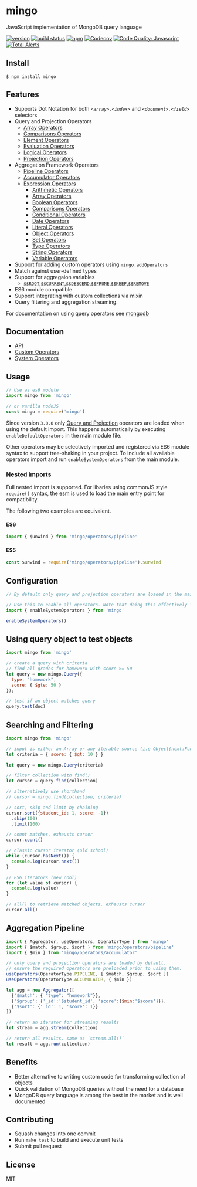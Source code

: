 # mingo

JavaScript implementation of MongoDB query language

[![version](https://img.shields.io/npm/v/mingo.svg)](https://www.npmjs.org/package/mingo)
[![build status](https://img.shields.io/travis/kofrasa/mingo.svg)](http://travis-ci.org/kofrasa/mingo)
[![npm](https://img.shields.io/npm/dm/mingo.svg)](https://www.npmjs.org/package/mingo)
[![Codecov](https://img.shields.io/codecov/c/github/kofrasa/mingo.svg)](https://codecov.io/gh/kofrasa/mingo)
[![Code Quality: Javascript](https://img.shields.io/lgtm/grade/javascript/g/kofrasa/mingo.svg?logo=lgtm&logoWidth=18)](https://lgtm.com/projects/g/kofrasa/mingo/context:javascript)
[![Total Alerts](https://img.shields.io/lgtm/alerts/g/kofrasa/mingo.svg?logo=lgtm&logoWidth=18)](https://lgtm.com/projects/g/kofrasa/mingo/alerts)

## Install

```$ npm install mingo```

## Features

- Supports Dot Notation for both _`<array>.<index>`_ and _`<document>.<field>`_ selectors
- Query and Projection Operators
  - [Array Operators](https://docs.mongodb.com/manual/reference/operator/query-array/)
  - [Comparisons Operators](https://docs.mongodb.com/manual/reference/operator/query-comparison/)
  - [Element Operators](https://docs.mongodb.com/manual/reference/operator/query-element/)
  - [Evaluation Operators](https://docs.mongodb.com/manual/reference/operator/query-evaluation/)
  - [Logical Operators](https://docs.mongodb.com/manual/reference/operator/query-logical/)
  - [Projection Operators](https://docs.mongodb.com/manual/reference/operator/projection/)
- Aggregation Framework Operators
  - [Pipeline Operators](https://docs.mongodb.com/manual/reference/operator/aggregation-pipeline/)
  - [Accumulator Operators](https://docs.mongodb.com/manual/reference/operator/aggregation#accumulators-group/)
  - [Expression Operators](https://docs.mongodb.com/manual/reference/operator/aggregation/#expression-operators)
    - [Arithmetic Operators](https://docs.mongodb.com/manual/reference/operator/aggregation/#arithmetic-expression-operators)
    - [Array Operators](https://docs.mongodb.com/manual/reference/operator/aggregation/#array-expression-operators/)
    - [Boolean Operators](https://docs.mongodb.com/manual/reference/operator/aggregation/#boolean-expression-operators/)
    - [Comparisons Operators](https://docs.mongodb.com/manual/reference/operator/aggregation/#comparison-expression-operators/)
    - [Conditional Operators](https://docs.mongodb.com/manual/reference/operator/aggregation/#conditional-expression-operators/)
    - [Date Operators](https://docs.mongodb.com/manual/reference/operator/aggregation/#date-expression-operators/)
    - [Literal Operators](https://docs.mongodb.com/manual/reference/operator/aggregation/#literal-expression-operators/)
    - [Object Operators](https://docs.mongodb.com/manual/reference/operator/aggregation/#object-expression-operators)
    - [Set Operators](https://docs.mongodb.com/manual/reference/operator/aggregation/#set-expression-operators/)
    - [Type Operators](https://docs.mongodb.com/manual/reference/operator/aggregation/#type-expression-operators)
    - [String Operators](https://docs.mongodb.com/manual/reference/operator/aggregation/#string-expression-operators)
    - [Variable Operators](https://docs.mongodb.com/manual/reference/operator/aggregation/#variable-expression-operators)
- Support for adding custom operators using `mingo.addOperators`
- Match against user-defined types
- Support for aggregaion variables
  - [`$$ROOT`,`$$CURRENT`,`$$DESCEND`,`$$PRUNE`,`$$KEEP`,`$$REMOVE`](https://docs.mongodb.com/manual/reference/aggregation-variables/)
- ES6 module compatible
- Support integrating with custom collections via mixin
- Query filtering and aggregation streaming.

For documentation on using query operators see [mongodb](http://docs.mongodb.org/manual/reference/operator/query/)

## Documentation

- [API](https://github.com/kofrasa/mingo/wiki/API)
- [Custom Operators](https://github.com/kofrasa/mingo/wiki/Custom-Operators)
- [System Operators](https://github.com/kofrasa/mingo/wiki/System-Operators)

## Usage

```js
// Use as es6 module
import mingo from 'mingo'

// or vanilla nodeJS
const mingo = require('mingo')
```

Since version `3.0.0` only [Query and Projection](https://docs.mongodb.com/manual/reference/operator/query/) operators are loaded when using the default import. This happens automatically by executing `enableDefaultOperators` in the main module file.

Other operators may be selectively imported and registered via ES6 module syntax to support tree-shaking in your project.
To include all available operators import and run `enableSystemOperators` from the main module.

### Nested imports

Full nested import is supported. For libaries using commonJS style `require()` syntax, the [esm](https://www.npmjs.com/package/esm) is used to load the main entry point for compatibility.

The following two examples are equivalent.

#### ES6

```js
import { $unwind } from 'mingo/operators/pipeline'
```

#### ES5

```js
const $unwind = require('mingo/operators/pipeline').$unwind
```

## Configuration

```js
// By default only query and projection operators are loaded in the main entry script

// Use this to enable all operators. Note that doing this effectively imports the entire library
import { enableSystemOperators } from 'mingo'

enableSystemOperators()
```

## Using query object to test objects

```js
import mingo from 'mingo'

// create a query with criteria
// find all grades for homework with score >= 50
let query = new mingo.Query({
  type: "homework",
  score: { $gte: 50 }
});

// test if an object matches query
query.test(doc)
```

## Searching and Filtering

```js
import mingo from 'mingo'

// input is either an Array or any iterable source (i.e Object{next:Function}) including ES6 generators.
let criteria = { score: { $gt: 10 } }

let query = new mingo.Query(criteria)

// filter collection with find()
let cursor = query.find(collection)

// alternatively use shorthand
// cursor = mingo.find(collection, criteria)

// sort, skip and limit by chaining
cursor.sort({student_id: 1, score: -1})
  .skip(100)
  .limit(100)

// count matches. exhausts cursor
cursor.count()

// classic cursor iterator (old school)
while (cursor.hasNext()) {
  console.log(cursor.next())
}

// ES6 iterators (new cool)
for (let value of cursor) {
  console.log(value)
}

// all() to retrieve matched objects. exhausts cursor
cursor.all()
```

## Aggregation Pipeline

```js
import { Aggregator, useOperators, OperatorType } from 'mingo'
import { $match, $group, $sort } from 'mingo/operators/pipeline'
import { $min } from 'mingo/operators/accumulator'

// only query and projection operators are loaded by default.
// ensure the required operators are preloaded prior to using them.
useOperators(OperatorType.PIPELINE, { $match, $group, $sort })
useOperators(OperatorType.ACCUMULATOR, { $min })

let agg = new Aggregator([
  {'$match': { "type": "homework"}},
  {'$group': {'_id':'$student_id', 'score':{$min:'$score'}}},
  {'$sort': {'_id': 1, 'score': 1}}
])

// return an iterator for streaming results
let stream = agg.stream(collection)

// return all results. same as `stream.all()`
let result = agg.run(collection)
```

## Benefits

- Better alternative to writing custom code for transforming collection of objects
- Quick validation of MongoDB queries without the need for a database
- MongoDB query language is among the best in the market and is well documented

## Contributing

- Squash changes into one commit
- Run `make test` to build and execute unit tests
- Submit pull request

## License

MIT
